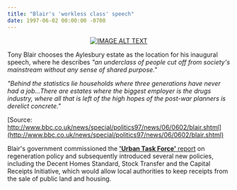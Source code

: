 ```yaml
---
title: "Blair's 'workless class' speech"
date: 1997-06-02 00:00:00 -0700
---
```

<div align="center">
  <a href="http://35percent.org/img/blairaylesburyspeech.mp4"><img src="http://35percent.org/img/blairaylesbury.jpg" alt="IMAGE ALT TEXT"></a>
  </div>

Tony Blair chooses the Aylesbury estate as the location for his inaugural speech, where he describes _"an underclass of people cut off from society's mainstream without any sense of shared purpose."_

_"Behind the statistics lie households where three generations have never had a job...There are estates where the biggest employer is the drugs industry, where all that is left of the high hopes of the post-war planners is derelict concrete."_

[Source: http://www.bbc.co.uk/news/special/politics97/news/06/0602/blair.shtml](http://www.bbc.co.uk/news/special/politics97/news/06/0602/blair.shtml)

Blair's government commissioned the [__'Urban Task Force'__ report](http://en.wikipedia.org/wiki/Towards_an_Urban_Renaissance) on regeneration policy and subsequently introduced several new policies, including the Decent Homes Standard, Stock Transfer and the Capital Receipts Initiative, which would allow local authorities to keep receipts from the sale of public land and housing.
